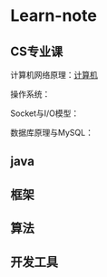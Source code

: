 # Learn-note


## CS专业课

计算机网络原理：[计算机](https://github.com/ywb-create/Learn-note/blob/master/CS专业课/计算机网络原理.md)





操作系统：



Socket与I/O模型：



数据库原理与MySQL：



## java





## 框架





## 算法





## 开发工具